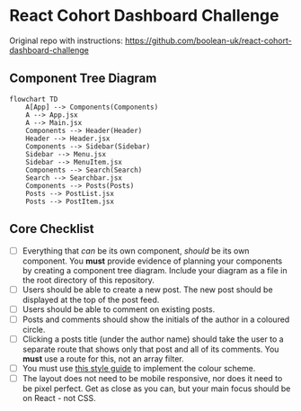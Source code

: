 # React Cohort Dashboard Challenge
Original repo with instructions: https://github.com/boolean-uk/react-cohort-dashboard-challenge

## Component Tree Diagram
```mermaid
flowchart TD
    A[App] --> Components(Components)
    A --> App.jsx
    A --> Main.jsx
    Components --> Header(Header)
    Header --> Header.jsx
    Components --> Sidebar(Sidebar)
    Sidebar --> Menu.jsx
    Sidebar --> MenuItem.jsx
    Components --> Search(Search)
    Search --> Searchbar.jsx
    Components --> Posts(Posts)
    Posts --> PostList.jsx
    Posts --> PostItem.jsx
```

## Core Checklist
- [ ] Everything that *can* be its own component, *should* be its own component. You **must** provide evidence of planning your components by creating a component tree diagram. Include your diagram as a file in the root directory of this repository.
- [ ] Users should be able to create a new post. The new post should be displayed at the top of the post feed.
- [ ] Users should be able to comment on existing posts.
- [ ] Posts and comments should show the initials of the author in a coloured circle.
- [ ] Clicking a posts title (under the author name) should take the user to a separate route that shows only that post and all of its comments. You **must** use a route for this, not an array filter.
- [ ] You must use [this style guide](./STYLE_GUIDE.md) to implement the colour scheme.
- [ ] The layout does not need to be mobile responsive, nor does it need to be pixel perfect. Get as close as you can, but your main focus should be on React - not CSS.
